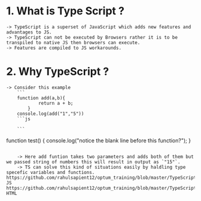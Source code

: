 # 1. What is Type Script ?
    -> TypeScript is a superset of JavaScript which adds new features and advantages to JS.
    -> TypeScript can not be executed by Browsers rather it is to be transpiled to native JS then browsers can execute.
    -> Features are compiled to JS workarounds.
# 2. Why TypeScript ?
    -> Consider this example
        ```
        function add(a,b){
                return a + b;
            }
        console.log(add("1","5"))
        ```js
        
        ```
function test() {
  console.log("notice the blank line before this function?");
}
```
    
    -> Here add funtion takes two parameters and adds both of them but we passed string of numbers this will result in output as `"15"`. 
    -> TS can solve this kind of situations easily by haldling type specefic variables and functions.
https://github.com/rahulsapient12/optum_training/blob/master/TypeScript/00_why_TS.js   JS
https://github.com/rahulsapient12/optum_training/blob/master/TypeScript/00_why_TS.html   HTML

